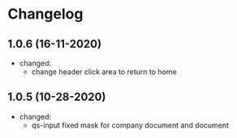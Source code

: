 # Changelog
## 1.0.6 (16-11-2020)

- changed:
  - change header click area to return to home

## 1.0.5 (10-28-2020)

- changed:
  - qs-input fixed mask for company document and document
